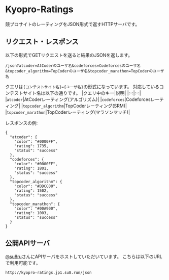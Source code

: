 # Kyopro-Ratings

競プロサイトのレーティングをJSON形式で返すHTTPサーバです。

## リクエスト・レスポンス

以下の形式でGETリクエストを送ると結果のJSONを返します。
```
/json?atcoder=AtCoderのユーザ名&codeforces=Codeforcesのユーザ名&topcoder_algorithm=TopCoderのユーザ名&topcoder_marathon=TopCoderのユーザ名
```

クエリは`{コンテストサイト名}={ユーザ名}`の形式になっています。
対応しているコンテストサイト名は以下の通りです。
|クエリ中のキー|説明|
|:-:|:-:|
|`atcoder`|AtCoderレーティング(アルゴリズム)|
|`codeforces`|Codeforcesレーティング|
|`topcoder_algorithm`|TopCoderレーティング(SRM)|
|`topcoder_marathon`|TopCoderレーティング(マラソンマッチ)|

レスポンスの例:
```
{
  "atcoder": {
    "color": "#0000FF",
    "rating": 1735,
    "status": "success"
  },
  "codeforces": {
    "color": "#0000FF",
    "rating": 1801,
    "status": "success"
  },
  "topcoder_algorithm": {
    "color": "#DDCC00",
    "rating": 1502,
    "status": "success"
  },
  "topcoder_marathon": {
    "color": "#00A900",
    "rating": 1003,
    "status": "success"
  }
}
```


## 公開APIサーバ

[@su8ru](https://su8ru.dev/)さんにAPIサーバをホストしていただいています。
こちらは以下のURLで利用可能です。
```
http://kyopro-ratings.jp1.su8.run/json
```
